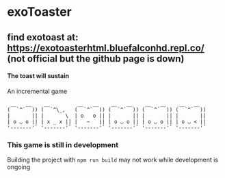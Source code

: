 # exoToaster

## find exotoast at: https://exotoasterhtml.bluefalconhd.repl.co/ (not official but the github page is down)

#### The toast will sustain

An incremental game

```
 __   __    __         __   __    __   __    __   __    __   __  
(  `^`  )) (  `^\_,   (  `^`  )) (  `^`  )) (  `^`  )) (  `^`  ))
|       || |       \  | o   o || |       || |       || |       ||
| o ◡ o || | x _ x || |   ~   || | o ◡ o || | o ◡ o || | o ◡ < ||
'-------'` '-------'` '-------'` '-------'` '-------'` '-------'`
```

### This game is still in development
Building the project with `npm run build` may not work while development is ongoing
